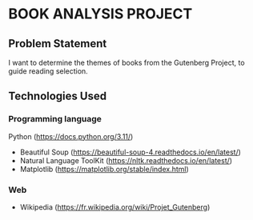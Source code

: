 # BOOK ANALYSIS PROJECT

## Problem Statement
I want to determine the themes of books from the Gutenberg Project, to guide reading selection.

## Technologies Used

### Programming language
Python (https://docs.python.org/3.11/)
- Beautiful Soup (https://beautiful-soup-4.readthedocs.io/en/latest/)
- Natural Language ToolKit (https://nltk.readthedocs.io/en/latest/)
- Matplotlib (https://matplotlib.org/stable/index.html)

### Web
- Wikipedia (https://fr.wikipedia.org/wiki/Projet_Gutenberg)
